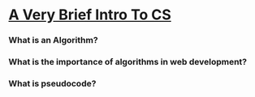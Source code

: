 # [A Very Brief Intro To CS][def]

### What is an Algorithm?

### What is the importance of algorithms in web development?

### What is pseudocode?


[def]: https://www.theodinproject.com/lessons/javascript-a-very-brief-intro-to-cs#knowledge-check